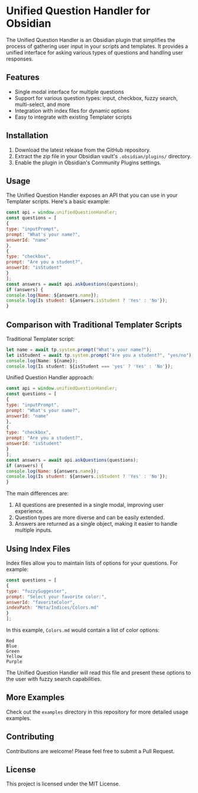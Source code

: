 # Unified Question Handler for Obsidian

The Unified Question Handler is an Obsidian plugin that simplifies the process of gathering user input in your scripts and templates. It provides a unified interface for asking various types of questions and handling user responses.

## Features

- Single modal interface for multiple questions
- Support for various question types: input, checkbox, fuzzy search, multi-select, and more
- Integration with index files for dynamic options
- Easy to integrate with existing Templater scripts

## Installation

1. Download the latest release from the GitHub repository.
2. Extract the zip file in your Obsidian vault's `.obsidian/plugins/` directory.
3. Enable the plugin in Obsidian's Community Plugins settings.

## Usage

The Unified Question Handler exposes an API that you can use in your Templater scripts. Here's a basic example:

```js
const api = window.unifiedQuestionHandler;
const questions = [
{
type: "inputPrompt",
prompt: "What's your name?",
answerId: "name"
},
{
type: "checkbox",
prompt: "Are you a student?",
answerId: "isStudent"
}
];
const answers = await api.askQuestions(questions);
if (answers) {
console.log(Name: ${answers.name});
console.log(Is student: ${answers.isStudent ? 'Yes' : 'No'});
}
```

## Comparison with Traditional Templater Scripts

Traditional Templater script:

```javascript
let name = await tp.system.prompt("What's your name?");
let isStudent = await tp.system.prompt("Are you a student?", "yes/no");
console.log(Name: ${name});
console.log(Is student: ${isStudent === 'yes' ? 'Yes' : 'No'});

```


Unified Question Handler approach:

```javascript
const api = window.unifiedQuestionHandler;
const questions = [
{
type: "inputPrompt",
prompt: "What's your name?",
answerId: "name"
},
{
type: "checkbox",
prompt: "Are you a student?",
answerId: "isStudent"
}
];
const answers = await api.askQuestions(questions);
if (answers) {
console.log(Name: ${answers.name});
console.log(Is student: ${answers.isStudent ? 'Yes' : 'No'});
}

```

The main differences are:
1. All questions are presented in a single modal, improving user experience.
2. Question types are more diverse and can be easily extended.
3. Answers are returned as a single object, making it easier to handle multiple inputs.

## Using Index Files

Index files allow you to maintain lists of options for your questions. For example:


```js
const questions = [
{
type: "fuzzySuggester",
prompt: "Select your favorite color:",
answerId: "favoriteColor",
indexPath: "Meta/Indices/Colors.md"
}
];

```

In this example, `Colors.md` would contain a list of color options:

```
Red
Blue
Green
Yellow
Purple

```

The Unified Question Handler will read this file and present these options to the user with fuzzy search capabilities.

## More Examples

Check out the `examples` directory in this repository for more detailed usage examples.

## Contributing

Contributions are welcome! Please feel free to submit a Pull Request.

## License

This project is licensed under the MIT License.